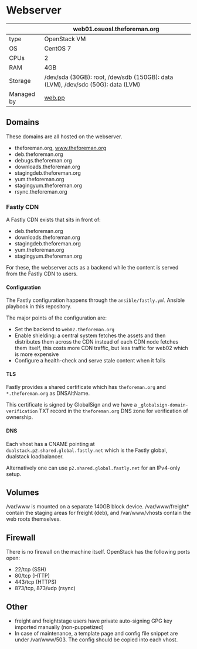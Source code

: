 # Webserver

| | web01.osuosl.theforeman.org |
| - | - |
| type | OpenStack VM |
| OS | CentOS 7 |
| CPUs | 2 |
| RAM | 4GB |
| Storage | /dev/sda (30GB): root, /dev/sdb (150GB): data (LVM), /dev/sdc (50G): data (LVM) |
| Managed by | [web.pp](https://github.com/theforeman/foreman-infra/blob/master/puppet/modules/profiles/manifests/web.pp) |

## Domains

These domains are all hosted on the webserver.

* theforeman.org, www.theforeman.org
* deb.theforeman.org
* debugs.theforeman.org
* downloads.theforeman.org
* stagingdeb.theforeman.org
* yum.theforeman.org
* stagingyum.theforeman.org
* rsync.theforeman.org

### Fastly CDN

A Fastly CDN exists that sits in front of:

* deb.theforeman.org
* downloads.theforeman.org
* stagingdeb.theforeman.org
* yum.theforeman.org
* stagingyum.theforeman.org

For these, the webserver acts as a backend while the content is served from the Fastly CDN to users.

#### Configuration

The Fastly configuration happens through the `ansible/fastly.yml` Ansible playbook in this repository.

The major points of the configuration are:

* Set the backend to `web02.theforeman.org`
* Enable shielding: a central system fetches the assets and then distributes them across the CDN instead of each CDN node fetches them itself, this costs more CDN traffic, but less traffic for web02 which is more expensive
* Configure a health-check and serve stale content when it fails

#### TLS

Fastly provides a shared certificate which has `theforeman.org` and `*.theforeman.org` as DNSAltName.

This certificate is signed by GlobalSign and we have a `_globalsign-domain-verification` TXT record in the `theforeman.org` DNS zone for verification of ownership.

#### DNS

Each vhost has a CNAME pointing at `dualstack.p2.shared.global.fastly.net` which is the Fastly global, dualstack loadbalancer.

Alternatively one can use `p2.shared.global.fastly.net` for an IPv4-only setup.

## Volumes

/var/www is mounted on a separate 140GB block device.  /var/www/freight* contain the staging areas for freight (deb), and /var/www/vhosts contain the web roots themselves.

## Firewall

There is no firewall on the machine itself. OpenStack has the following ports open:

* 22/tcp (SSH)
* 80/tcp (HTTP)
* 443/tcp (HTTPS)
* 873/tcp, 873/udp (rsync)

## Other

* freight and freightstage users have private auto-signing GPG key imported manually (non-puppetized)
* In case of maintenance, a template page and config file snippet are under /var/www/503.  The config should be copied into each vhost.
